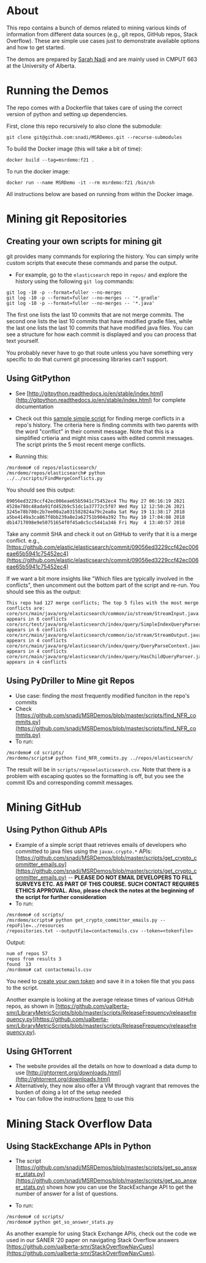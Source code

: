 # About

This repo contains a bunch of demos related to mining various kinds of information from different data sources (e.g., git repos, GitHub repos, Stack Overflow). These are simple use cases just to demonstrate available options and how to get started.

The demos are prepared by [Sarah Nadi](https://sarahnadi.org) and are mainly used in CMPUT 663 at the University of Alberta.

# Running the Demos

The repo comes with a Dockerfile that takes care of using the correct version of python and setting up dependencies. 

First, clone this repo recursively to also clone the submodule:

```
git clone git@github.com:snadi/MSRDemos.git --recurse-submodules
```

To build the Docker image (this will take a bit of time):

```
docker build --tag=msrdemo:f21 .
```

To run the docker image:

```
docker run --name MSRDemo -it --rm msrdemo:f21 /bin/sh
```

All instructions below are based on running from within the Docker image.

# Mining git Repositories

## Creating your own scripts for mining git

git provides many commands for exploring the history. You can simply write custom scripts that execute these commands and parse the output.

* For example, go to the `elasticsearch` repo in `repos/` and explore the history using the following `git log` commands:

```
git log -10 -p --format=fuller --no-merges
git log -10 -p --format=fuller --no-merges -- '*.gradle'
git log -10 -p --format=fuller --no-merges -- '*.java'
```

The first one lists the last 10 commits that are not merge commits. The second one lists the last 10 commits that have modified gradle files, while the last one lists the last 10 commits that have modified java files. You can see a structure for how each commit is displayed and you can process that text yourself.

You probably never have to go that route unless you have something very specific to do that current git processing libraries can't support.


## Using GitPython

* See [http://gitpython.readthedocs.io/en/stable/index.html](http://gitpython.readthedocs.io/en/stable/index.html) for complete documentation
* Check out this [sample simple script](https://github.com/snadi/MSRDemos/blob/master/scripts/FindMergeConflicts.py) for finding merge conflicts in a repo's history. The criteria here is finding commits with two parents with the word "conflict" in their commit message. Note that this is a simplified crtieria and might miss cases with edited commit messages. The script prints the 5 most recent merge conflicts.

* Running this:

```
/msrdemo# cd repos/elasticsearch/
/msrdemo/repos/elasticsearch# python ../../scripts/FindMergeConflicts.py 
```

You should see this output:

```
09056ed3229ccf42ec006eae65b5941c75452ec4 Thu May 27 06:16:19 2021
4528e780c48ada91fd452b9c51dc1a37772c5f07 Wed May 12 12:50:26 2021
3245e78b780c2b7ee00a2a031582824a79c2ea0a Sat May 19 11:38:17 2018
a5be4149a3ca867f8bb239a8e2a62751b904a392 Thu May 10 17:04:08 2018
db14717098e9e50751654f0f45a0c5cc5441a346 Fri May  4 13:40:57 2018
```

Take any commit SHA and check it out on GitHub to verify that it is a merge conflict. e.g., [https://github.com/elastic/elasticsearch/commit/09056ed3229ccf42ec006eae65b5941c75452ec4](https://github.com/elastic/elasticsearch/commit/09056ed3229ccf42ec006eae65b5941c75452ec4)

If we want a bit more insights like "Which files are typically involved in the conflicts", then uncomment out the bottom part of the script and re-run. You should see this as the output:

```
This repo had 127 merge conflicts; The top 5 files with the most merge conflicts are:
core/src/main/java/org/elasticsearch/common/io/stream/StreamInput.java appears in 6 conflicts
core/src/test/java/org/elasticsearch/index/query/SimpleIndexQueryParserTests.java appears in 6 conflicts
core/src/main/java/org/elasticsearch/common/io/stream/StreamOutput.java appears in 4 conflicts
core/src/main/java/org/elasticsearch/index/query/QueryParseContext.java appears in 4 conflicts
core/src/main/java/org/elasticsearch/index/query/HasChildQueryParser.java appears in 4 conflicts
```

## Using PyDriller to Mine git Repos

* Use case: finding the most frequently modified funciton in the repo's commits
* Check [https://github.com/snadi/MSRDemos/blob/master/scripts/find_NFR_commits.py](https://github.com/snadi/MSRDemos/blob/master/scripts/find_NFR_commits.py)
* To run:

```
/msrdemo# cd scripts/
/msrdemo/scripts# python find_NFR_commits.py ../repos/elasticsearch/
```

The result will be in `scripts/reposelasticsearch.csv`. Note that there is a problem with escaping quotes so the formatting is off, but you see the commit IDs and corresponding commit messages.

# Mining GitHub

## Using Python Github APIs

* Example of a simple script thaat retrieves emails of developers who committed to java files using the `javax.crypto.*` APIs: [https://github.com/snadi/MSRDemos/blob/master/scripts/get_crypto_committer_emails.py](https://github.com/snadi/MSRDemos/blob/master/scripts/get_crypto_committer_emails.py) -- **PLEASE DO NOT EMAIL DEVELOPERS TO FILL SURVEYS ETC. AS PART OF THIS COURSE. SUCH CONTACT REQUIRES ETHICS APPROVAL. Also, please check the notes at the beginning of the script for further consideration**
* To run:

```
/msrdemo# cd scripts/
/msrdemo/scripts# python get_crypto_committer_emails.py --repoFile=../resources
/repositories.txt --outputFile=contactemails.csv --token=<tokenfile>
```

Output:

```
num of repos 57
repos from results 3
found  13
/msrdemo# cat contactemails.csv 
```

You need to [create your own token](https://docs.github.com/en/github/authenticating-to-github/keeping-your-account-and-data-secure/creating-a-personal-access-token) and save it in a token file that you pass to the script. 

Another example is looking at the average release times of various GitHub repos, as shown in [https://github.com/ualberta-smr/LibraryMetricScripts/blob/master/scripts/ReleaseFrequency/releasefrequency.py](https://github.com/ualberta-smr/LibraryMetricScripts/blob/master/scripts/ReleaseFrequency/releasefrequency.py).

## Using GHTorrent

* The website provides all the details on how to download a data dump to use [http://ghtorrent.org/downloads.html](http://ghtorrent.org/downloads.html)
* Alternatively, they now also offer a VM through vagrant that removes the burden of doing a lot of the setup needed
* You can follow the instructions [here](https://github.com/ghtorrent/ghtorrent-vagrant) to use this

# Mining Stack Overflow Data

## Using StackExchange APIs in Python

* The script [https://github.com/snadi/MSRDemos/blob/master/scripts/get_so_answer_stats.py](https://github.com/snadi/MSRDemos/blob/master/scripts/get_so_answer_stats.py) shows how you can use the StackExchange API to get the number of answer for a list of questions.

* To run:


```
/msrdemo# cd scripts/
/msrdemo# python get_so_answer_stats.py  
``` 

As another example for using Stack Exchange APIs, check out the code we used in our SANER '20 paper on navigating Stack Overflow answers [https://github.com/ualberta-smr/StackOverflowNavCues](https://github.com/ualberta-smr/StackOverflowNavCues). 

